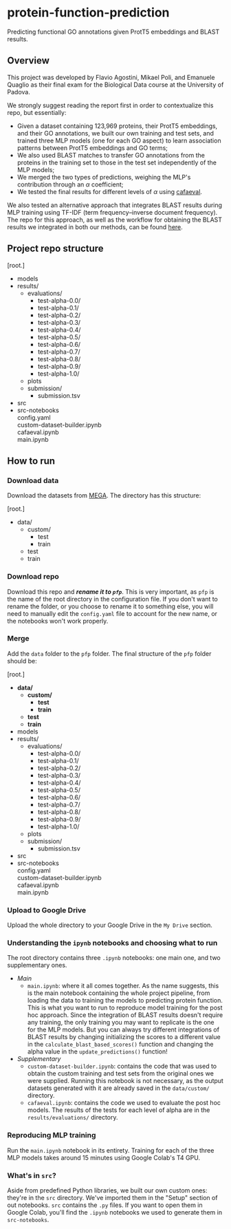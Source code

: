 # protein-function-prediction
Predicting functional GO annotations given ProtT5 embeddings and BLAST results.

## Overview
This project was developed by Flavio Agostini, Mikael Poli, and Emanuele Quaglio as their final exam for the Biological Data course at the University of Padova.   

We strongly suggest reading the report first in order to contextualize this repo, but essentially:
- Given a dataset containing 123,969 proteins, their ProtT5 embeddings, and their GO annotations, we built our own training and test sets, and trained three MLP models (one for each GO aspect) to learn association patterns between ProtT5 embeddings and GO terms;
- We also used BLAST matches to transfer GO annotations from the proteins in the training set to those in the test set independently of the MLP models;
- We merged the two types of predictions, weighing the MLP's contribution through an $\alpha$ coefficient;
- We tested the final results for different levels of $\alpha$ using [cafaeval](https://github.com/BioComputingUP/CAFA-evaluator).

We also tested an alternative approach that integrates BLAST results during MLP training using TF-IDF (term frequency–inverse document frequency). The repo for this approach, as well as the workflow for obtaining the BLAST results we integrated in both our methods, can be found [here](https://github.com/biosaio/Function-Prediction.git).

## Project repo structure
[root.]
  - models
  - results/
    - evaluations/
      - test-alpha-0.0/
      - test-alpha-0.1/
      - test-alpha-0.2/
      - test-alpha-0.3/
      - test-alpha-0.4/
      - test-alpha-0.5/
      - test-alpha-0.6/
      - test-alpha-0.7/
      - test-alpha-0.8/
      - test-alpha-0.9/
      - test-alpha-1.0/
    - plots
    - submission/
      - submission.tsv
  - src
  - src-notebooks  
config.yaml  
custom-dataset-builder.ipynb  
cafaeval.ipynb  
main.ipynb

## How to run
### Download data
Download the datasets from [MEGA](https://mega.nz/folder/gCkgDSDS#cetVnor0kUDwEAUtjnb1Kg). The directory has this structure:  

[root.]
  - data/
    - custom/
      - test
      - train
    - test
    - train
### Download repo
Download this repo and ***rename it to `pfp`***. This is very important, as `pfp` is the name of the root directory in the configuration file. If you don't want to rename the folder, or you choose to rename it to something else, you will need to manually edit the `config.yaml` file to account for the new name, or the notebooks won't work properly.
### Merge
Add the `data` folder to the `pfp` folder. The final structure of the `pfp` folder should be:  

[root.]  
  - **data/**  
    - **custom/**  
      - **test**  
      - **train**  
    - **test**  
    - **train**  
  - models
  - results/
    - evaluations/
      - test-alpha-0.0/
      - test-alpha-0.1/
      - test-alpha-0.2/
      - test-alpha-0.3/
      - test-alpha-0.4/
      - test-alpha-0.5/
      - test-alpha-0.6/
      - test-alpha-0.7/
      - test-alpha-0.8/
      - test-alpha-0.9/
      - test-alpha-1.0/
    - plots
    - submission/
      - submission.tsv
  - src
  - src-notebooks  
config.yaml  
custom-dataset-builder.ipynb  
cafaeval.ipynb  
main.ipynb

### Upload to Google Drive
Upload the whole directory to your Google Drive in the `My Drive` section.
### Understanding the `ipynb` notebooks and choosing what to run
The root directory contains three `.ipynb` notebooks: one main one, and two supplementary ones.
- *Main*
   - `main.ipynb`: where it all comes together. As the name suggests, this is the main notebook containing the whole project pipeline, from loading the data to training the models to predicting protein function. This is what you want to run to reproduce model training for the post hoc approach. Since the integration of BLAST results doesn't require any training, the only training you may want to replicate is the one for the MLP models. But you can always try different integrations of BLAST results by changing initializing the scores to a different value in the `calculate_blast_based_scores()` function and changing the alpha value in the `update_predictions()` function!
- *Supplementary*
   - `custom-dataset-builder.ipynb`: contains the code that was used to obtain the custom training and test sets from the original ones we were supplied. Running this notebook is not necessary, as the output datasets generated with it are already saved in the `data/custom/` directory. 
   - `cafaeval.ipynb`: contains the code we used to evaluate the post hoc models. The results of the tests for each level of alpha are in the `results/evaluations/` directory.
### Reproducing MLP training
Run the `main.ipynb` notebook in its entirety. Training for each of the three MLP models takes around 15 minutes using Google Colab's T4 GPU.
### What's in `src`?
Aside from predefined Python libraries, we built our own custom ones: they're in the `src` directory. We've imported them in the "Setup" section of out notebooks. `src` contains the `.py` files. If you want to open them in Google Colab, you'll find the `.ipynb` notebooks we used to generate them in `src-notebooks`.





   
